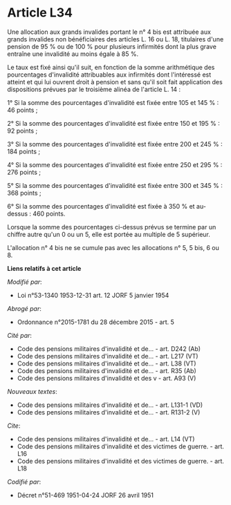 # Article L34

Une allocation aux grands invalides portant le n° 4 bis est attribuée aux grands invalides non bénéficiaires des articles L.
16 ou L. 18, titulaires d'une pension de 95 % ou de 100 % pour plusieurs infirmités dont la plus grave entraîne une
invalidité au moins égale à 85 %.

Le taux est fixé ainsi qu'il suit, en fonction de la somme arithmétique des pourcentages d'invalidité attribuables aux
infirmités dont l'intéressé est atteint et qui lui ouvrent droit à pension et sans qu'il soit fait application des
dispositions prévues par le troisième alinéa de l'article L. 14 :

1° Si la somme des pourcentages d'invalidité est fixée entre 105 et 145 % : 46 points ;

2° Si la somme des pourcentages d'invalidité est fixée entre 150 et 195 % : 92 points ;

3° Si la somme des pourcentages d'invalidité est fixée entre 200 et 245 % : 184 points ;

4° Si la somme des pourcentages d'invalidité est fixée entre 250 et 295 % : 276 points ;

5° Si la somme des pourcentages d'invalidité est fixée entre 300 et 345 % : 368 points ;

6° Si la somme des pourcentages d'invalidité est fixée à 350 % et au-dessus : 460 points.

Lorsque la somme des pourcentages ci-dessus prévus se termine par un chiffre autre qu'un 0 ou un 5, elle est portée au
multiple de 5 supérieur.

L'allocation n° 4 bis ne se cumule pas avec les allocations n° 5, 5 bis, 6 ou 8.

**Liens relatifs à cet article**

_Modifié par_:

  - Loi n°53-1340 1953-12-31 art. 12 JORF 5 janvier 1954

_Abrogé par_:

  - Ordonnance n°2015-1781 du 28 décembre 2015 - art. 5

_Cité par_:

  - Code des pensions militaires d'invalidité et de... - art. D242 (Ab)
  - Code des pensions militaires d'invalidité et de... - art. L217 (VT)
  - Code des pensions militaires d'invalidité et de... - art. L38 (VT)
  - Code des pensions militaires d'invalidité et de... - art. R35 (Ab)
  - Code des pensions militaires d'invalidité et des v - art. A93 (V)

_Nouveaux textes_:

  - Code des pensions militaires d'invalidité et de... - art. L131-1 (VD)
  - Code des pensions militaires d'invalidité et de... - art. R131-2 (V)

_Cite_:

  - Code des pensions militaires d'invalidité et de... - art. L14 (VT)
  - Code des pensions militaires d'invalidité et des victimes de guerre. - art. L16
  - Code des pensions militaires d'invalidité et des victimes de guerre. - art. L18

_Codifié par_:

  - Décret n°51-469 1951-04-24 JORF 26 avril 1951
